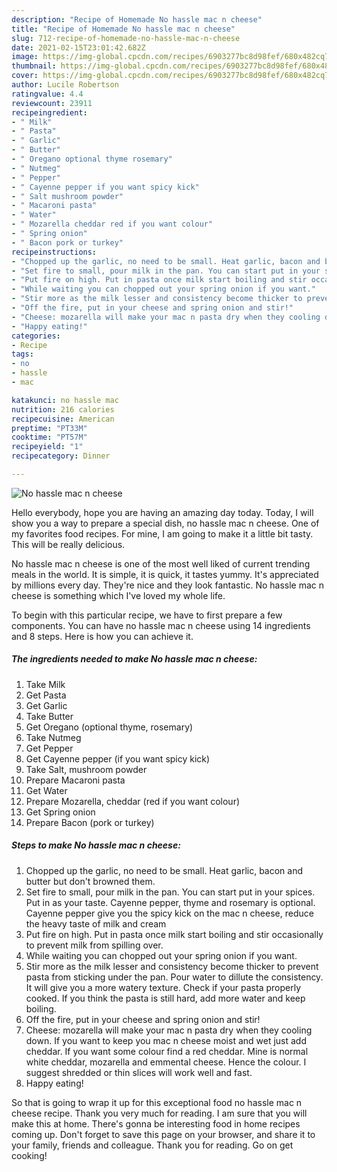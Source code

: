 ```yaml
---
description: "Recipe of Homemade No hassle mac n cheese"
title: "Recipe of Homemade No hassle mac n cheese"
slug: 712-recipe-of-homemade-no-hassle-mac-n-cheese
date: 2021-02-15T23:01:42.682Z
image: https://img-global.cpcdn.com/recipes/6903277bc8d98fef/680x482cq70/no-hassle-mac-n-cheese-recipe-main-photo.jpg
thumbnail: https://img-global.cpcdn.com/recipes/6903277bc8d98fef/680x482cq70/no-hassle-mac-n-cheese-recipe-main-photo.jpg
cover: https://img-global.cpcdn.com/recipes/6903277bc8d98fef/680x482cq70/no-hassle-mac-n-cheese-recipe-main-photo.jpg
author: Lucile Robertson
ratingvalue: 4.4
reviewcount: 23911
recipeingredient:
- " Milk"
- " Pasta"
- " Garlic"
- " Butter"
- " Oregano optional thyme rosemary"
- " Nutmeg"
- " Pepper"
- " Cayenne pepper if you want spicy kick"
- " Salt mushroom powder"
- " Macaroni pasta"
- " Water"
- " Mozarella cheddar red if you want colour"
- " Spring onion"
- " Bacon pork or turkey"
recipeinstructions:
- "Chopped up the garlic, no need to be small. Heat garlic, bacon and butter but don&#39;t browned them."
- "Set fire to small, pour milk in the pan. You can start put in your spices. Put in as your taste. Cayenne pepper, thyme and rosemary is optional. Cayenne pepper give you the spicy kick on the mac n cheese, reduce the heavy taste of milk and cream"
- "Put fire on high. Put in pasta once milk start boiling and stir occasionally to prevent milk from spilling over."
- "While waiting you can chopped out your spring onion if you want."
- "Stir more as the milk lesser and consistency become thicker to prevent pasta from sticking under the pan. Pour water to dillute the consistency. It will give you a more watery texture. Check if your pasta properly cooked. If you think the pasta is still hard, add more water and keep boiling."
- "Off the fire, put in your cheese and spring onion and stir!"
- "Cheese: mozarella will make your mac n pasta dry when they cooling down. If you want to keep you mac n cheese moist and wet just add cheddar. If you want some colour find a red cheddar. Mine is normal white cheddar, mozarella and emmental cheese. Hence the colour. I suggest shredded or thin slices will work well and fast."
- "Happy eating!"
categories:
- Recipe
tags:
- no
- hassle
- mac

katakunci: no hassle mac 
nutrition: 216 calories
recipecuisine: American
preptime: "PT33M"
cooktime: "PT57M"
recipeyield: "1"
recipecategory: Dinner

---
```



![No hassle mac n cheese](https://img-global.cpcdn.com/recipes/6903277bc8d98fef/680x482cq70/no-hassle-mac-n-cheese-recipe-main-photo.jpg)

Hello everybody, hope you are having an amazing day today. Today, I will show you a way to prepare a special dish, no hassle mac n cheese. One of my favorites food recipes. For mine, I am going to make it a little bit tasty. This will be really delicious.

No hassle mac n cheese is one of the most well liked of current trending meals in the world. It is simple, it is quick, it tastes yummy. It's appreciated by millions every day. They're nice and they look fantastic. No hassle mac n cheese is something which I've loved my whole life.




To begin with this particular recipe, we have to first prepare a few components. You can have no hassle mac n cheese using 14 ingredients and 8 steps. Here is how you can achieve it.

<!--inarticleads1-->

##### The ingredients needed to make No hassle mac n cheese:

1. Take  Milk
1. Get  Pasta
1. Get  Garlic
1. Take  Butter
1. Get  Oregano (optional thyme, rosemary)
1. Take  Nutmeg
1. Get  Pepper
1. Get  Cayenne pepper (if you want spicy kick)
1. Take  Salt, mushroom powder
1. Prepare  Macaroni pasta
1. Get  Water
1. Prepare  Mozarella, cheddar (red if you want colour)
1. Get  Spring onion
1. Prepare  Bacon (pork or turkey)




<!--inarticleads2-->

##### Steps to make No hassle mac n cheese:

1. Chopped up the garlic, no need to be small. Heat garlic, bacon and butter but don&#39;t browned them.
1. Set fire to small, pour milk in the pan. You can start put in your spices. Put in as your taste. Cayenne pepper, thyme and rosemary is optional. Cayenne pepper give you the spicy kick on the mac n cheese, reduce the heavy taste of milk and cream
1. Put fire on high. Put in pasta once milk start boiling and stir occasionally to prevent milk from spilling over.
1. While waiting you can chopped out your spring onion if you want.
1. Stir more as the milk lesser and consistency become thicker to prevent pasta from sticking under the pan. Pour water to dillute the consistency. It will give you a more watery texture. Check if your pasta properly cooked. If you think the pasta is still hard, add more water and keep boiling.
1. Off the fire, put in your cheese and spring onion and stir!
1. Cheese: mozarella will make your mac n pasta dry when they cooling down. If you want to keep you mac n cheese moist and wet just add cheddar. If you want some colour find a red cheddar. Mine is normal white cheddar, mozarella and emmental cheese. Hence the colour. I suggest shredded or thin slices will work well and fast.
1. Happy eating!




So that is going to wrap it up for this exceptional food no hassle mac n cheese recipe. Thank you very much for reading. I am sure that you will make this at home. There's gonna be interesting food in home recipes coming up. Don't forget to save this page on your browser, and share it to your family, friends and colleague. Thank you for reading. Go on get cooking!
